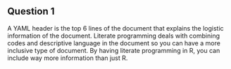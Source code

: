 ## Question 1

A YAML header is the top 6 lines of the document that explains the
logistic information of the document. Literate programming deals with
combining codes and descriptive language in the document so you can have
a more inclusive type of document. By having literate programming in R,
you can include way more information than just R.
